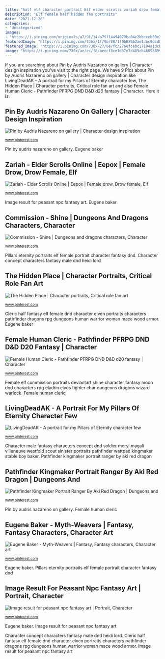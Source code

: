 ```yaml
---
title: "half elf character portrait Elf elder scrolls zariah drow female dark elves fantasy deviantart character assassin commission pale 2d working races"
description: "Elf female half hidden fan portraits"
date: "2021-12-26"
categories:
- "Uncategorized"
images:
- "https://i.pinimg.com/originals/a7/9f/14/a79f14494079ba04e2bbeecb80e34e3d.jpg"
featuredImage: "https://i.pinimg.com/736x/1f/9b/08/1f9b08652ae1dbc9dcd8c503344a7617.jpg"
featured_image: "https://i.pinimg.com/736x/27/6e/fc/276efcebc17194a1dcbde7d928c036a3--fantasy-fighter-fantasy-characters.jpg"
image: "https://i.pinimg.com/736x/ae/ec/f8/aeecf8ce1d37e7d489cb46693899b644--fantasy-images-fantasy-rpg.jpg"
---
```


If you are searching about Pin by Audris Nazareno on gallery | Character design inspiration you've visit to the right page. We have 9 Pics about Pin by Audris Nazareno on gallery | Character design inspiration like LivingDeadAK - A portrait for my Pillars of Eternity character few, The Hidden Place | Character portraits, Critical role fan art and also Female Human Cleric - Pathfinder PFRPG DND D&amp;D d20 fantasy | Character. Here it is:

## Pin By Audris Nazareno On Gallery | Character Design Inspiration

![Pin by Audris Nazareno on gallery | Character design inspiration](https://i.pinimg.com/originals/a7/9f/14/a79f14494079ba04e2bbeecb80e34e3d.jpg "Character concept characters fantasy male dnd heidi lord")

<small>www.pinterest.com</small>

Pin by audris nazareno on gallery. Eugene baker

## Zariah - Elder Scrolls Online | Eepox | Female Drow, Drow Female, Elf

![Zariah - Elder Scrolls Online | Eepox | Female drow, Drow female, Elf](https://i.pinimg.com/originals/b7/60/9f/b7609f3b7709a4179922b091713ea6c2.jpg "Pillars eternity portraits elf female portrait character fantasy dnd")

<small>www.pinterest.com</small>

Image result for peasant npc fantasy art. Eugene baker

## Commission - Shine | Dungeons And Dragons Characters, Character

![Commission - Shine | Dungeons and dragons characters, Character](https://i.pinimg.com/736x/27/6e/fc/276efcebc17194a1dcbde7d928c036a3--fantasy-fighter-fantasy-characters.jpg "Cleric half fantasy elf female dnd character elven portraits characters pathfinder dragons rpg dungeons human warrior woman mace wood armor")

<small>www.pinterest.com</small>

Pillars eternity portraits elf female portrait character fantasy dnd. Character concept characters fantasy male dnd heidi lord

## The Hidden Place | Character Portraits, Critical Role Fan Art

![The Hidden Place | Character portraits, Critical role fan art](https://i.pinimg.com/736x/fb/c1/57/fbc15740ed63651a55acc4077708dfe2--female-elf-half-elf.jpg "Cleric half fantasy elf female dnd character elven portraits characters pathfinder dragons rpg dungeons human warrior woman mace wood armor")

<small>www.pinterest.com</small>

Cleric half fantasy elf female dnd character elven portraits characters pathfinder dragons rpg dungeons human warrior woman mace wood armor. Eugene baker

## Female Human Cleric - Pathfinder PFRPG DND D&amp;D D20 Fantasy | Character

![Female Human Cleric - Pathfinder PFRPG DND D&amp;D d20 fantasy | Character](https://i.pinimg.com/736x/ae/ec/f8/aeecf8ce1d37e7d489cb46693899b644--fantasy-images-fantasy-rpg.jpg "Female elf commission portraits deviantart shine character fantasy moon dnd characters rpg eladrin elves fighter char dungeons dragons wizard warlock")

<small>www.pinterest.com</small>

Female elf commission portraits deviantart shine character fantasy moon dnd characters rpg eladrin elves fighter char dungeons dragons wizard warlock. Female human cleric

## LivingDeadAK - A Portrait For My Pillars Of Eternity Character Few

![LivingDeadAK - A portrait for my Pillars of Eternity character few](https://i.pinimg.com/originals/29/e5/99/29e599d9c20a9f9a052c93e21ac9f426.jpg "Pathfinder kingmaker portrait ranger by aki red dragon")

<small>www.pinterest.com</small>

Character male fantasy characters concept dnd soldier meryl magali villeneuve westfold scout sinister portraits pathfinder wattpad kingmaker stable boy baker. Pathfinder kingmaker portrait ranger by aki red dragon

## Pathfinder Kingmaker Portrait Ranger By Aki Red Dragon | Dungeons And

![Pathfinder Kingmaker Portrait Ranger By Aki Red Dragon | Dungeons and](https://i.pinimg.com/736x/1f/9b/08/1f9b08652ae1dbc9dcd8c503344a7617.jpg "Character concept characters fantasy male dnd heidi lord")

<small>www.pinterest.com</small>

Pin by audris nazareno on gallery. Female human cleric

## Eugene Baker - Myth-Weavers | Fantasy, Fantasy Characters, Character Art

![Eugene Baker - Myth-Weavers | Fantasy, Fantasy characters, Character art](https://i.pinimg.com/736x/ed/60/dd/ed60ddb259cf65e70a70cee6ff99905a--character-profile-character-concept.jpg "Elf female half hidden fan portraits")

<small>www.pinterest.com</small>

Eugene baker. Pillars eternity portraits elf female portrait character fantasy dnd

## Image Result For Peasant Npc Fantasy Art | Portrait, Character

![Image result for peasant npc fantasy art | Portrait, Character](https://i.pinimg.com/originals/02/10/cc/0210cc2e1d940148dc3ea388cd76be0b.jpg "Pillars eternity portraits elf female portrait character fantasy dnd")

<small>www.pinterest.com</small>

Eugene baker. Image result for peasant npc fantasy art

Character concept characters fantasy male dnd heidi lord. Cleric half fantasy elf female dnd character elven portraits characters pathfinder dragons rpg dungeons human warrior woman mace wood armor. Image result for peasant npc fantasy art
